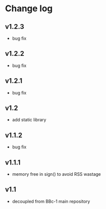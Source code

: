 Change log
====

## v1.2.3
* bug fix

## v1.2.2
* bug fix

## v1.2.1
* bug fix

## v1.2
* add static library

## v1.1.2
* bug fix

## v1.1.1
* memory free in sign() to avoid RSS wastage

## v1.1
* decoupled from BBc-1 main repository
